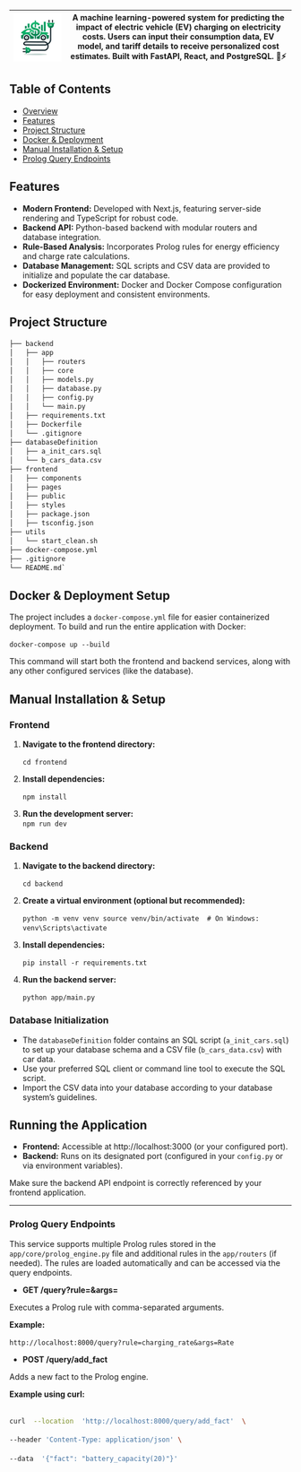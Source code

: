 
| ![WattsUp Logo](./assets/logo-nobg.png) | A machine learning-powered system for predicting the impact of electric vehicle (EV) charging on electricity costs. Users can input their consumption data, EV model, and tariff details to receive personalized cost estimates. Built with FastAPI, React, and PostgreSQL. 🚗⚡|
|--|--|

## Table of Contents

-   [Overview](#overview)
-   [Features](#features)
-   [Project Structure](#project-structure)
-   [Docker & Deployment](#docker--deployment)
-   [Manual Installation & Setup](#installation--setup)
-   [Prolog Query Endpoints](#prolog-query-endpoints)

## Features

-   **Modern Frontend:** Developed with Next.js, featuring server-side rendering and TypeScript for robust code.
-   **Backend API:** Python-based backend with modular routers and database integration.
-   **Rule-Based Analysis:** Incorporates Prolog rules for energy efficiency and charge rate calculations.
-   **Database Management:** SQL scripts and CSV data are provided to initialize and populate the car database.
-   **Dockerized Environment:** Docker and Docker Compose configuration for easy deployment and consistent environments.

## Project Structure

```
├── backend
│   ├── app
│   │   ├── routers
│   │   ├── core
│   │   ├── models.py
│   │   ├── database.py
│   │   ├── config.py
│   │   └── main.py
│   ├── requirements.txt
│   ├── Dockerfile
│   └── .gitignore
├── databaseDefinition
│   ├── a_init_cars.sql
│   └── b_cars_data.csv
├── frontend
│   ├── components
│   ├── pages
│   ├── public
│   ├── styles
│   ├── package.json
│   ├── tsconfig.json
├── utils
│   └── start_clean.sh
├── docker-compose.yml
├── .gitignore
└── README.md` 
```

## Docker & Deployment Setup

The project includes a `docker-compose.yml` file for easier containerized deployment. To build and run the entire application with Docker:

`docker-compose up --build` 

This command will start both the frontend and backend services, along with any other configured services (like the database).

## Manual Installation & Setup

### Frontend

1.  **Navigate to the frontend directory:**
    
    `cd frontend` 
    
2.  **Install dependencies:**
    
    `npm install` 
    
3.  **Run the development server:**    
    `npm run dev` 
    

### Backend

1.  **Navigate to the backend directory:**
    
    `cd backend` 
    
2.  **Create a virtual environment (optional but recommended):**
    
    
    `python -m venv venv
    source venv/bin/activate  # On Windows: venv\Scripts\activate` 
    
3.  **Install dependencies:**

    
    `pip install -r requirements.txt` 
    
4.  **Run the backend server:**
  
    
    `python app/main.py` 
    

### Database Initialization

-   The `databaseDefinition` folder contains an SQL script (`a_init_cars.sql`) to set up your database schema and a CSV file (`b_cars_data.csv`) with car data.
-   Use your preferred SQL client or command line tool to execute the SQL script.
-   Import the CSV data into your database according to your database system’s guidelines.

## Running the Application

-   **Frontend:** Accessible at http://localhost:3000 (or your configured port).
-   **Backend:** Runs on its designated port (configured in your `config.py` or via environment variables).

Make sure the backend API endpoint is correctly referenced by your frontend application.

---
### Prolog Query Endpoints

  

This service supports multiple Prolog rules stored in the `app/core/prolog_engine.py` file and additional rules in the `app/routers` (if needed). The rules are loaded automatically and can be accessed via the query endpoints.

  

-  **GET /query?rule=&args=**

Executes a Prolog rule with comma-separated arguments.

**Example:**

`http://localhost:8000/query?rule=charging_rate&args=Rate`

  
  

-  **POST /query/add_fact**

Adds a new fact to the Prolog engine.

**Example using curl:**

```bash

curl  --location  'http://localhost:8000/query/add_fact'  \

--header 'Content-Type: application/json' \

--data  '{"fact": "battery_capacity(20)"}'

```

